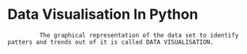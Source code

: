 # Data Visualisation In Python 
             The graphical representation of the data set to identify patters and trends out of it is called DATA VISUALISATION.